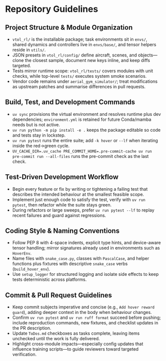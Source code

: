 # Repository Guidelines

## Project Structure & Module Organization
- `vtol_rl/` is the installable package; task environments sit in `envs/`, shared dynamics and controllers live in `envs/base/`, and tensor helpers reside in `utils/`.
- JSON presets in `vtol_rl/config/` define aircraft, scenes, and objects—clone the closest sample, document new keys inline, and keep diffs targeted.
- Tests mirror runtime scope: `vtol_rl/tests/` covers modules with unit checks, while top-level `tests/` executes system smoke scenarios.
- Vendor code remains under `aerial_gym_simulator/`; treat modifications as upstream patches and summarise differences in pull requests.

## Build, Test, and Development Commands
- `uv sync` provisions the virtual environment and resolves runtime plus dev dependencies; `environment.yml` is retained for future Conda/mamba needs but is not active.
- `uv run python -m pip install -e .` keeps the package editable so code and tests stay in lockstep.
- `uv run pytest` runs the entire suite; add `-k hover` or `--lf` when iterating inside the red→green cycle.
- `UV_CACHE_DIR=.uv_cache PRE_COMMIT_HOME=.pre-commit-cache uv run pre-commit run --all-files` runs the pre-commit check as the last check.

## Test-Driven Development Workflow
- Begin every feature or fix by writing or tightening a failing test that describes the intended behaviour at the smallest feasible scope.
- Implement just enough code to satisfy the test, verify with `uv run pytest`, then refactor while the suite stays green.
- During refactors or large sweeps, prefer `uv run pytest --lf` to replay recent failures and guard against regressions.

## Coding Style & Naming Conventions
- Follow PEP 8 with 4-space indents, explicit type hints, and device-aware tensor handling; mirror signatures already used in environments such as `HoverEnv`.
- Name files with `snake_case.py`, classes with `PascalCase`, and helper functions plus fixtures with descriptive `snake_case` verbs (`build_hover_env`).
- Use `setup_logger` for structured logging and isolate side effects to keep tests deterministic across platforms.

## Commit & Pull Request Guidelines
- Keep commit subjects imperative and concise (e.g., `Add hover reward guard`), adding deeper context in the body when behaviour changes.
- Confirm `uv run pytest` and `uv run ruff format` succeed before pushing; include reproduction commands, new fixtures, and checklist updates in the PR description.
- Update `ToDos.md` checkboxes as tasks complete, leaving items unchecked until the work is fully delivered.
- Highlight cross-module impacts—especially config updates that influence training scripts—to guide reviewers toward targeted verification.
